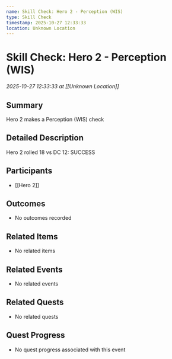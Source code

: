 ```yaml
---
name: Skill Check: Hero 2 - Perception (WIS)
type: Skill Check
timestamp: 2025-10-27 12:33:33
location: Unknown Location
---
```


# Skill Check: Hero 2 - Perception (WIS)

*2025-10-27 12:33:33 at [[Unknown Location]]*

## Summary
Hero 2 makes a Perception (WIS) check

## Detailed Description
Hero 2 rolled 18 vs DC 12: SUCCESS

## Participants
- [[Hero 2]]

## Outcomes
- No outcomes recorded

## Related Items
- No related items

## Related Events
- No related events

## Related Quests
- No related quests

## Quest Progress
- No quest progress associated with this event
